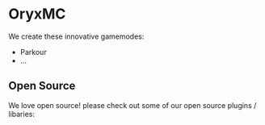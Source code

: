 # OryxMC

We create these innovative gamemodes:
- Parkour
- ...


## Open Source

We love open source! please check out some of our open source plugins / libaries:
